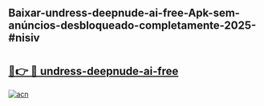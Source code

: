 ## Baixar-undress-deepnude-ai-free-Apk-sem-anúncios-desbloqueado-completamente-2025-#nisiv

# <h2><a href="https://ainizakaria.my?title=undress-deepnude-ai-free&ref=20M">🔗👉 🔴 undress-deepnude-ai-free</a></h2>

[![acn](https://github.com/user-attachments/assets/0f9c940e-d8b0-45ae-aac7-cd30a18b3e1c)](https://ainizakaria.my?title=undress-deepnude-ai-free&ref=20M)

